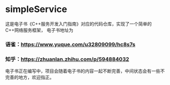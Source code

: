 # simpleService

这是电子书《C++服务开发入门指南》对应的代码仓库，实现了一个简单的C++网络服务框架，
电子书地址为

### 语雀：https://www.yuque.com/u32809099/hc8s7s

### 知乎：https://zhuanlan.zhihu.com/p/594884032

电子书正在编写中，项目会随着电子书的内容一起不断完善，中间状态会有一些不完善的地方，欢迎指正。
